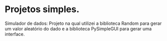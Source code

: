 # Projetos simples.
Simulador de dados: Projeto na qual utilizei a biblioteca Random para gerar um valor aleatório do dado e a biblioteca PySimpleGUI para gerar uma interface.  
